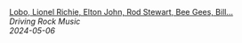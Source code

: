 <!--2024-05-06 00:49:36-->
<div class="yb">
  <a class="nodecor" href="/posts.html?rok/lobo_lionel_richie_elton_john_rod_stewart_bee_gees_billy_joel_soft_rock_love_songs_70s_80s_90s">
    <img class="preview" data-videoid="GIJRzFrJ5sQ" src="https://i4.ytimg.com/vi/GIJRzFrJ5sQ/hqdefault.jpg" align="middle" alt="">
  </a>
  <div class="inlbl text">
    <a class="nodecor" href="/posts.html?rok/lobo_lionel_richie_elton_john_rod_stewart_bee_gees_billy_joel_soft_rock_love_songs_70s_80s_90s">Lobo, Lionel Richie, Elton John, Rod Stewart, Bee Gees, Bill...</a><br>
    <i class="smaller2">Driving Rock Music</i><br>
    <i class="smaller3">2024-05-06</i>
  </div>
</div>
